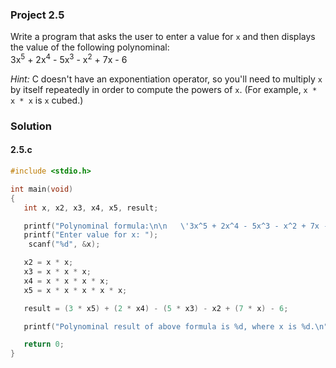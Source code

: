 ### Project 2.5
Write a program that asks the user to enter a value for `x` and then displays the value of the following polynominal:   
3x<sup>5</sup> + 2x<sup>4</sup> - 5x<sup>3</sup> - x<sup>2</sup> + 7x - 6

*Hint:* C doesn't have an exponentiation operator, so you'll need to multiply `x` by itself repeatedly in order to compute the powers of `x`. (For example, `x * x * x` is `x` cubed.)

### Solution
#### 2.5.c
```c
#include <stdio.h>

int main(void)
{
   int x, x2, x3, x4, x5, result;

   printf("Polynominal formula:\n\n   \'3x^5 + 2x^4 - 5x^3 - x^2 + 7x - 6\'\n\n");
   printf("Enter value for x: ");
    scanf("%d", &x);

   x2 = x * x;
   x3 = x * x * x;
   x4 = x * x * x * x;
   x5 = x * x * x * x * x;

   result = (3 * x5) + (2 * x4) - (5 * x3) - x2 + (7 * x) - 6;

   printf("Polynominal result of above formula is %d, where x is %d.\n", result, x);

   return 0;
}
```
